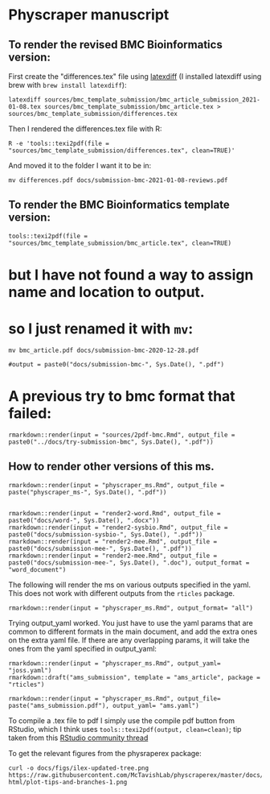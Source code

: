 # Physcraper manuscript

## To render the revised BMC Bioinformatics version:

First create the "differences.tex" file using [latexdiff](https://www.ctan.org/pkg/latexdiff)
(I installed latexdiff using brew with `brew install latexdiff`):


    latexdiff sources/bmc_template_submission/bmc_article_submission_2021-01-08.tex sources/bmc_template_submission/bmc_article.tex > sources/bmc_template_submission/differences.tex


Then I rendered the differences.tex file with R:

    R -e 'tools::texi2pdf(file = "sources/bmc_template_submission/differences.tex", clean=TRUE)'

And moved it to the folder I want it to be in:

    mv differences.pdf docs/submission-bmc-2021-01-08-reviews.pdf

## To render the BMC Bioinformatics template version:

    tools::texi2pdf(file = "sources/bmc_template_submission/bmc_article.tex", clean=TRUE)

# but I have not found a way to assign name and location to output.
# so I just renamed it with `mv`:

    mv bmc_article.pdf docs/submission-bmc-2020-12-28.pdf

    #output = paste0("docs/submission-bmc-", Sys.Date(), ".pdf")


# A previous try to bmc format that failed:


    rmarkdown::render(input = "sources/2pdf-bmc.Rmd", output_file = paste0("../docs/try-submission-bmc", Sys.Date(), ".pdf"))


## How to render other versions of this ms.


    rmarkdown::render(input = "physcraper_ms.Rmd", output_file = paste("physcraper_ms-", Sys.Date(), ".pdf"))


    rmarkdown::render(input = "render2-word.Rmd", output_file = paste0("docs/word-", Sys.Date(), ".docx"))
    rmarkdown::render(input = "render2-sysbio.Rmd", output_file = paste0("docs/submission-sysbio-", Sys.Date(), ".pdf"))
    rmarkdown::render(input = "render2-mee.Rmd", output_file = paste0("docs/submission-mee-", Sys.Date(), ".pdf"))
    rmarkdown::render(input = "render2-mee.Rmd", output_file = paste0("docs/submission-mee-", Sys.Date(), ".doc"), output_format = "word_document")


The following will render the ms on various outputs specified in the yaml. This does not work with different outputs from the `rticles` package.

    rmarkdown::render(input = "physcraper_ms.Rmd", output_format= "all")


Trying output_yaml worked. You just have to use the yaml params that are common to different formats in the main document, and add the extra ones on the extra yaml file. If there are any overlapping params, it will take the ones from the yaml specified in output_yaml:

    rmarkdown::render(input = "physcraper_ms.Rmd", output_yaml= "joss.yaml")
    rmarkdown::draft("ams_submission", template = "ams_article", package = "rticles")

    rmarkdown::render(input = "physcraper_ms.Rmd", output_file= paste("ams_submission.pdf"), output_yaml= "ams.yaml")

To compile a .tex file to pdf I simply use the compile pdf button from RStudio,
which I think uses `tools::texi2pdf(output, clean=clean)`; tip taken from this [RStudio community thread](https://community.rstudio.com/t/what-commands-are-run-when-the-compile-pdf-button-is-clicked/6291/4)

To get the relevant figures from the physraperex package:

    curl -o docs/figs/ilex-updated-tree.png https://raw.githubusercontent.com/McTavishLab/physcraperex/master/docs/articles/ilex_files/figure-html/plot-tips-and-branches-1.png
